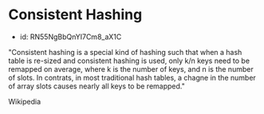 # Consistent Hashing
* id: RN55NgBbQnYI7Cm8_aX1C

"Consistent hashing is a special kind of hashing such that when a hash table is re-sized and consistent hashing is used, only k/n keys need to be remapped on average, where k is the number of keys, and n is the number of slots. In contrats, in most traditional hash tables, a chagne in the number of array slots causes nearly all keys to be remapped."

Wikipedia
